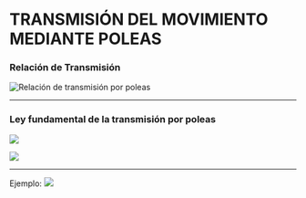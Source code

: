 # **TRANSMISIÓN DEL MOVIMIENTO MEDIANTE POLEAS**

### Relación de Transmisión
![Relación de transmisión por poleas](img/RTpoleas.png)

---

### Ley fundamental de la transmisión por poleas

![](http://www.tecnojulio.com/1eso/wp-content/uploads/2012/02/calculos.png)

![](http://www.tecnojulio.com/1eso/wp-content/uploads/2012/02/ruedas-calculos.png)

---

Ejemplo:
![](http://www.tecnojulio.com/1eso/wp-content/uploads/2012/02/calculos1.png)
